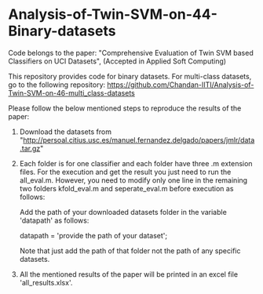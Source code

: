 # Analysis-of-Twin-SVM-on-44-Binary-datasets

Code belongs to the paper: "Comprehensive Evaluation of Twin SVM based Classifiers on UCI Datasets", (Accepted in Applied Soft Computing)

This repository provides code for binary datasets. For multi-class datasets, go to the following repository:
https://github.com/Chandan-IITI/Analysis-of-Twin-SVM-on-46-multi_class-datasets

Please follow the below mentioned steps to reproduce the results of the paper:

1. Download the datasets from "http://persoal.citius.usc.es/manuel.fernandez.delgado/papers/jmlr/data.tar.gz"
2. Each folder is for one classifier and each folder have three .m extension files. For the execution and get the result you just need 
   to run the all_eval.m. However, you need to modify only one line in the remaining two folders kfold_eval.m and seperate_eval.m before      execution as follows:
   
    Add the path of your downloaded datasets folder in the variable 'datapath' as follows:

   datapath = 'provide the path of your dataset';

   Note that just add the path of that folder not the path of any specific datasets.

3. All the mentioned results of the paper will be printed in an excel file 'all_results.xlsx'. 

